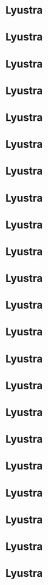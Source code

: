 # Lyustra
# Lyustra
# Lyustra
# Lyustra
# Lyustra
# Lyustra
# Lyustra
# Lyustra
# Lyustra
# Lyustra
# Lyustra
# Lyustra
# Lyustra
# Lyustra
# Lyustra
# Lyustra
# Lyustra
# Lyustra
# Lyustra
# Lyustra
# Lyustra
# Lyustra
